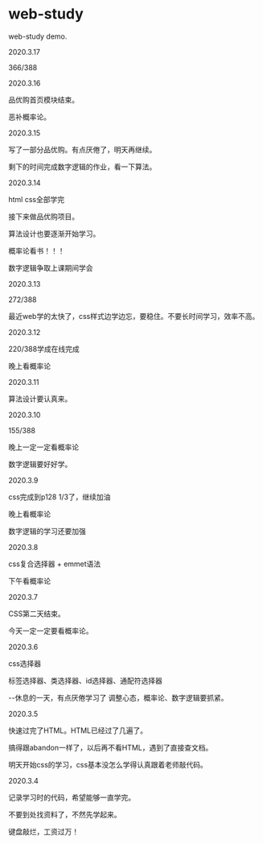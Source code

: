 # web-study

web-study demo.

2020.3.17

366/388

2020.3.16

品优购首页模块结束。

恶补概率论。

2020.3.15

写了一部分品优购。有点厌倦了，明天再继续。

剩下的时间完成数字逻辑的作业，看一下算法。

2020.3.14

html css全部学完

接下来做品优购项目。

算法设计也要逐渐开始学习。

概率论看书！！！

数字逻辑争取上课期间学会

2020.3.13

272/388

最近web学的太快了，css样式边学边忘，要稳住。不要长时间学习，效率不高。

2020.3.12

220/388学成在线完成

晚上看概率论

2020.3.11

算法设计要认真来。

2020.3.10

155/388 

晚上一定一定看概率论

数字逻辑要好好学。

2020.3.9

css完成到p128 1/3了，继续加油

晚上看概率论

数字逻辑的学习还要加强

2020.3.8

css复合选择器 + emmet语法

下午看概率论

2020.3.7

CSS第二天结束。

今天一定一定要看概率论。

2020.3.6

css选择器

标签选择器、类选择器、id选择器、通配符选择器

--休息的一天，有点厌倦学习了
调整心态，概率论、数字逻辑要抓紧。

2020.3.5

快速过完了HTML。HTML已经过了几遍了。

搞得跟abandon一样了，以后再不看HTML，遇到了直接查文档。

明天开始css的学习，css基本没怎么学得认真跟着老师敲代码。

2020.3.4

记录学习时的代码，希望能够一直学完。

不要到处找资料了，不然先学起来。

键盘敲烂，工资过万！

